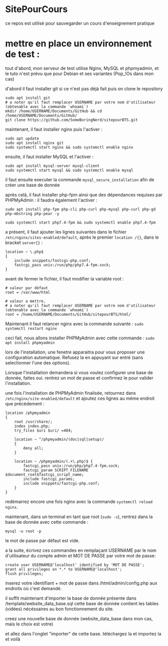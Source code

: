 # SitePourCours

ce repos est utilisé pour sauvegarder un cours d'enseignement pratique

# mettre en place un environnement de test :

tout d'abord, mon serveur de test utilise Nginx, MySQL et phpmyadmin, et le tuto n'est prévu que pour Debian et ses variantes (Pop_!Os dans mon cas)

d'abord il faut installer git si ce n'est pas déjà fait puis on clone le repository

```
sudo apt install git
# a noter qu'il faut remplacer USERNAME par votre nom d'utilisateur (obtenable avec la commande `whoami`)
mkdir /home/USERNAME/Documents/GitHub && cd /home/USERNAME/Documents/GitHub/
git clone https://github.com/SomeBoringNerd/sitepourBTS.git
```

maintenant, il faut installer nginx  puis l'activer :

```
sudo apt update
sudo apt install nginx git
sudo systemctl start nginx && sudo systemctl enable nginx
```

ensuite, il faut installer MySQL et l'activer : 

```
sudo apt install mysql-server mysql-client
sudo systemctl start mysql && sudo systemctl enable mysql
```

il faut ensuite executer la commande `mysql_secure_installation` afin de créer une base de donnée

après celà, il faut installer php-fpm ainsi que des dépendances requises par PHPMyAdmin :
il faudra également l'activer :
```
sudo apt install php-fpm php-cli php-curl php-mysql php-curl php-gd php-mbstring php-pear -y

sudo systemctl start php7.4-fpm && sudo systemctl enable php7.4-fpm
```

a présent, il faut ajouter les lignes suivantes dans le fichier `/etc/nginx/sites-enabled/default`, après le premier `location /{}`, dans le bracket `server{}` :

```
location ~ \.php$
{
    include snippets/fastcgi-php.conf;
    fastcgi_pass unix:/run/php/php7.4-fpm.sock;
}
```
avant de fermer le fichier, il faut modifier la variable root :

```
# valeur par défaut
root = /var/www/html

# valeur a mettre,
# a noter qu'il faut remplacer USERNAME par votre nom d'utilisateur (obtenable avec la commande `whoami`)
root = /home/USERNAME/Documents/GitHub/sitepourBTS/html/
```

Maintenant il faut relancer nginx avec la commande suivante :
`sudo systemctl restart nginx`

ceci fait, nous allons installer PHPMyAdmin avec cette commande :
`sudo apt install phpmyadmin`

lors de l'installation, une fenetre apparaitra pour vous proposer une configuration automatique. Refusez la en appuyant sur entré (sans selectionner l'une des options).

Lorsque l'installation demandera si vous voulez configurer une base de donnée, faites oui. rentrez un mot de passe et confirmez le pour valider l'installation.

une fois l'installation de PHPMyAdmin finalisée, retournez dans `/etc/nginx/site-enabled/default` et ajoutez ces lignes au même endroit que précédement :

```
location /phpmyadmin 
{
    root /usr/share/;
    index index.php;
    try_files $uri $uri/ =404;

    location ~ ^/phpmyadmin/(doc|sql|setup)/ 
    {
        deny all;
    }

    location ~ /phpmyadmin/(.+\.php)$ {
        fastcgi_pass unix:/run/php/php7.4-fpm.sock;
        fastcgi_param SCRIPT_FILENAME $document_root$fastcgi_script_name;
        include fastcgi_params;
        include snippets/fastcgi-php.conf;
    }
}
```

redémarrez encore une fois nginx avec la commande `systemctl reload nginx`.

maintenant, dans un terminal en tant que root (`sudo -s`), rentrez dans la base de donnée avec cette commande : 

`mysql -u root -p`

le mot de passe par défaut est vide.

a la suite, écrivez ces commandes en remplaçant USERNAME par le nom d'utilisateur du compte admin et MOT DE PASSE par votre mot de passe:

```
create user USERNAME@'localhost' identified by 'MOT DE PASSE';
grant all privileges on *.* to USERNAME@'localhost';
flush privileges;
```

inserez votre identifiant + mot de passe dans /html/admin/config.php aux endroits où c'est demandé.

il suffit maintenant d'importer la base de donnée présente dans /template/website_data_base.sql
cette base de donnée contient les tables (vidées) nécéssaires au bon fonctionnement du site.

creez une nouvelle base de donnée (website_data_base dans mon cas, mais le choix est votre)

et allez dans l'onglet "importer" de cette base. téléchargez la et importez la et voilà
